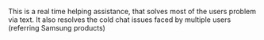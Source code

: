 This is a real time helping assistance, that solves most of the users problem via text. It also resolves the cold chat issues faced by multiple users
(referring Samsung products)
